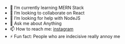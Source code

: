 
- 🌱 I’m currently learning MERN Stack
- 👯 I’m looking to collaborate on React
- 🤔 I’m looking for help with NodeJS
- 💬 Ask me about Anything
- 📫 How to reach me: [instagram](https://www.instagram.com/fayekhossain/)
- ⚡ Fun fact: People who are indecisive really annoy me
